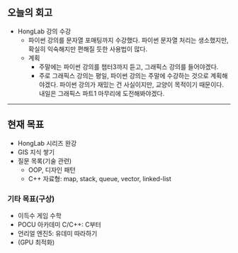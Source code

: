 ## 오늘의 회고
- HongLab 강의 수강
	- 파이썬 강의를 문자열 포매팅까지 수강했다. 파이썬 문자열 처리는 생소했지만, 확실히 익숙해지만 편해질 듯한 사용법이 많다.
	- 계획
		- 주말에는 파이썬 강의를 챕터3까지 듣고, 그래픽스 강의를 들어야겠다.
		- 주로 그래픽스 강의는 평일, 파이썬 강의는 주말에 수강하는 것으로 계획해야겠다. 파이썬 강의가 재밌는 건 사실이지만, 교양이 목적이기 때문이다. 내일은 그래픽스 파트1 마무리에 도전해봐야겠다.
---
## 현재 목표
  - HongLab 시리즈 완강
  - GIS 지식 쌓기
  - 질문 목록(기술 관련)
      - OOP, 디자인 패턴
      - C++ 자료형: map, stack, queue, vector, linked-list
### 기타 목표(구상)
  - 이득수 게임 수학
  - POCU 아카데미 C/C++: C부터
  - 언리얼 엔진5: 유데미 따라하기
  - (GPU 최적화)
